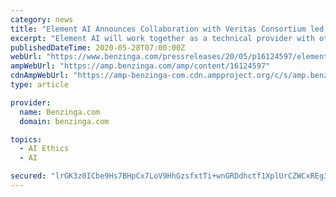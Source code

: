 ```yaml
---
category: news
title: "Element AI Announces Collaboration with Veritas Consortium led by Monetary Authority of Singapore (MAS)"
excerpt: "Element AI will work together as a technical provider with other consortium members to support the development of a framework for responsible use of AI in the financial"
publishedDateTime: 2020-05-28T07:00:00Z
webUrl: "https://www.benzinga.com/pressreleases/20/05/p16124597/element-ai-announces-collaboration-with-veritas-consortium-led-by-monetary-authority-of-singapore-"
ampWebUrl: "https://amp.benzinga.com/amp/content/16124597"
cdnAmpWebUrl: "https://amp-benzinga-com.cdn.ampproject.org/c/s/amp.benzinga.com/amp/content/16124597"
type: article

provider:
  name: Benzinga.com
  domain: benzinga.com

topics:
  - AI Ethics
  - AI

secured: "lrGK3z0ICbe9Hs7BHpCx7LoV9HhGzsfxtTi+wnGRDdhctf1XplUrCZWCxREg3RpS1OMpUhDElUDDlx/xRORugsm6NFa7MQTKS1Pjhf1HsNwYTMZrMpI2W4Pl+l/RNYc3AgC98WIz0FpQ7f4ZWhRyiUHE3+0CHRyW5vCGZli/cT9jdPx3O3DW+8ZX6obaPuRFbPuERtD33sg4VfsIZtwzsxJeYTmcvT8/63VDi0wKMbmmNtCwcvlUS+bngQ3pY9J9LGW0Lb9xfBV8RmLolhEw+M7+IxLwvYhB0e2eNv8Vax6ZtF89JHoT2GXLs7z01QYH;dWOr5X3W1PigOyywV/mC2w=="
---
```


